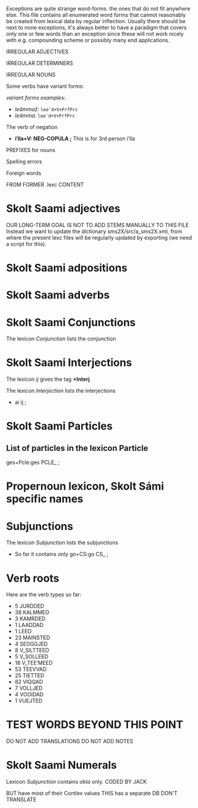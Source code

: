 Exceptions are quite strange word-forms. the ones that do not fit anywhere 
else. This file contains all enumerated word forms that cannot reasonably be
created from lexical data by regular inflection. Usually there should be next
to none exceptions, it's always better to have a paradigm that covers only
one or few words than an exception since these will not work nicely with e.g.
compounding scheme or possibly many end applications.


IRREGULAR ADJECTIVES


IRREGULAR DETERMINERS



IRREGULAR NOUNS


Some verbs have variant forms:

*variant forms examples:*
* *leämmaž:* `leeʹd+V+PrfPrc`
* *leämma:* `leeʹd+V+PrfPrc`



The verb of negation
 * **iʹlla+V: NEG-COPULA ;** This is for 3rd person iʹlla 



PREFIXES for nouns


Spelling errors

Foreign words


FROM FORMER .lexc CONTENT


# Skolt Saami adjectives

OUR LONG-TERM GOAL IS NOT TO ADD STEMS MANUALLY TO THIS FILE
Instead we want to update the dictionary sms2X/src/a_sms2X.xml, 
from where the present lexc files will be regularly updated by 
exporting (we need a script for this).


# Skolt Saami adpositions




# Skolt Saami adverbs



# Skolt Saami Conjunctions 


The lexicon *Conjunction* lists the conjunction



# Skolt Saami Interjections 


The lexicon *ij* gives the tag **+Interj**


The lexicon *Interjection* lists the interjections
 * ai ij ;            





# Skolt Saami Particles


## List of particles in the lexicon Particle

 ges+Pcle:ges PCLE_ ; 



# Propernoun lexicon, Skolt Sámi specific names 


# Subjunctions

The lexicon *Subjunction* lists the subjunctions
 * So far it contains only go+CS:go CS_ ;  



# Verb roots

Here are the verb types so far:

*   5 JURDDED
*  38 KALMMED
*   3 KAMRDED
*   1 LAADDAD
*   1 LEED
*  23 MAINSTED
*   4 SEDGGJED
*   8 V_SILTTEED
*   5 V_SOLLEED
*  18 V_TEEʹMEED
*  53 TEEVVAD
*  25 TIETTED
*  82 VIQQAD
*   7 VOLLJED
*   4 VOOIDAD
*   1 VUEJTED




# TEST WORDS BEYOND THIS POINT
DO NOT ADD TRANSLATIONS
DO NOT ADD NOTES



# Skolt Saami Numerals

Lexicon *Subjunction* contains *okta* only.
CODED BY JACK



BUT have most of their Contlex values THIS has a separate DB DON'T TRANSLATE






